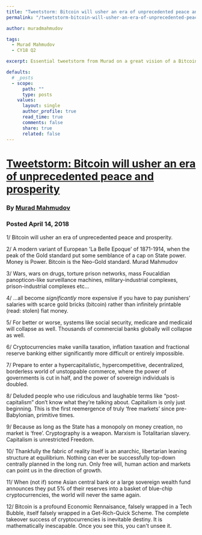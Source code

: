 ```yaml
---
title: "Tweetstorm: Bitcoin will usher an era of unprecedented peace and prosperity"
permalink: "/tweetstorm-bitcoin-will-usher-an-era-of-unprecedented-peace-and-prosperity" 

author: muradmahmudov

tags:
  - Murad Mahmudov
  - CY18 Q2

excerpt: Essential tweetstorm from Murad on a great vision of a Bitcoin future. Posted April 14, 2018.

defaults:
  # _posts
  - scope:
      path: ""
      type: posts
    values:
      layout: single
      author_profile: true
      read_time: true
      comments: false
      share: true
      related: false
---
```


# [Tweetstorm: Bitcoin will usher an era of unprecedented peace and prosperity](https://twitter.com/MustStopMurad/status/985335762421010434?s=09)
### By [Murad Mahmudov](https://twitter.com/MustStopMurad)
### Posted April 14, 2018

1/ Bitcoin will usher an era of unprecedented peace and prosperity.

2/ A modern variant of European 'La Belle Epoque' of 1871-1914, when the peak of the Gold standard put some semblance of a cap on State power. Money is Power. Bitcoin is the Neo-Gold standard.
Murad Mahmudov

3/ Wars, wars on drugs, torture prison networks, mass Foucaldian panopticon-like surveillance machines, military-industrial complexes, prison-industrial complexes etc...

4/ ...all become *significantly* more expensive if you have to pay punishers’ salaries with scarce gold bricks (bitcoin) rather than infinitely printable (read: stolen) fiat money.

5/ For better or worse, systems like social security, medicare and medicaid will collapse as well. Thousands of commercial banks globally will collapse as well.

6/ Cryptocurrencies make vanilla taxation, inflation taxation and fractional reserve banking either significantly more difficult or entirely impossible.

7/ Prepare to enter a hypercapitalistic, hypercompetitive, decentralized, borderless world of unstoppable commerce, where the power of governments is cut in half, and the power of sovereign individuals is doubled.

8/ Deluded people who use ridiculous and laughable terms like “post-capitalism” don’t know what they’re talking about. Capitalism is only just beginning. This is the first reemergence of truly ‘free markets’ since pre-Babylonian, primitive times.

9/ Because as long as the State has a monopoly on money creation, no market is ‘free’. Cryptography is a weapon. Marxism is Totalitarian slavery. Capitalism is unrestricted Freedom.

10/ Thankfully the fabric of reality itself is an anarchic, libertarian leaning structure at equilibrium. Nothing can ever be successfully top-down centrally planned in the long run. Only free will, human action and markets can point us in the direction of growth.

11/ When (not if) some Asian central bank or a large sovereign wealth fund announces they put 5% of their reserves into a basket of blue-chip cryptocurrencies, the world will never the same again.

12/ Bitcoin is a profound Economic Rennaisance, falsely wrapped in a Tech Bubble, itself falsely wrapped in a Get-Rich-Quick Scheme. The complete takeover success of cryptocurrencies is inevitable destiny. It is mathematically inescapable. Once you see this, you can't unsee it.